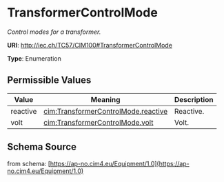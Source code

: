 # TransformerControlMode

_Control modes for a transformer._

**URI**: http://iec.ch/TC57/CIM100#TransformerControlMode

**Type**: Enumeration

## Permissible Values

| Value | Meaning | Description |
| --- | --- | --- |
| reactive | [cim:TransformerControlMode.reactive](http://iec.ch/TC57/CIM100#TransformerControlMode.reactive) | Reactive. |
| volt | [cim:TransformerControlMode.volt](http://iec.ch/TC57/CIM100#TransformerControlMode.volt) | Volt. |
## Schema Source

from schema: [https://ap-no.cim4.eu/Equipment/1.0](https://ap-no.cim4.eu/Equipment/1.0)
